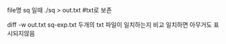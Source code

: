 file명 sq 일때
./sq > out.txt #txt로 보존

diff -w out.txt sq-exp.txt 두개의 txt 파일이 일치하는지 비교 일치하면 아무거도 표시되지않음
